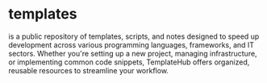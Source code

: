 # templates
is a public repository of templates, scripts, and notes designed to speed up development across various programming languages, frameworks, and IT sectors. Whether you're setting up a new project, managing infrastructure, or implementing common code snippets, TemplateHub offers organized, reusable resources to streamline your workflow.
